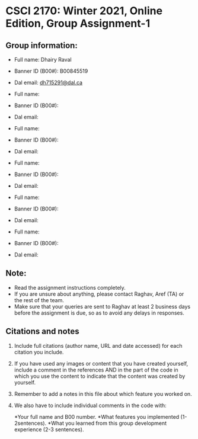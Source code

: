 # CSCI 2170: Winter 2021, Online Edition, Group Assignment-1

## Group information:
- Full name: Dhairy Raval
- Banner ID (B00#): B00845519
- Dal email: dh715291@dal.ca

- Full name: 
- Banner ID (B00#): 
- Dal email: 

- Full name: 
- Banner ID (B00#): 
- Dal email: 

- Full name: 
- Banner ID (B00#): 
- Dal email: 

- Full name: 
- Banner ID (B00#): 
- Dal email: 

- Full name: 
- Banner ID (B00#): 
- Dal email: 

## Note:
- Read the assignment instructions completely.
- If you are unsure about anything, please contact Raghav, Aref (TA) or the rest of the team.
- Make sure that your queries are sent to Raghav at least 2 business days before the assignment is due, so as to avoid any delays in responses.

## Citations and notes
1. Include full citations (author name, URL and date accessed) for each citation you include.
2. If you have used any images or content that you have created yourself, include a comment in the references AND in the part of the code in which you use the content to indicate that the content was created by yourself.
3. Remember to add a notes in this file about which feature you worked on.
4. We also have to include individual comments in the code with:

   *Your full name and B00 number.
   *What features you implemented (1-2sentences).
   *What you learned from this group development experience (2-3 sentences).
